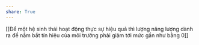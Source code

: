 ```yaml
---
share: True
---
```

[[Để một hệ sinh thái hoạt động thực sự hiệu quả thì lượng năng lượng dành ra để nắm bắt tín hiệu của môi trường phải giảm tới mức gần như bằng 0]]
